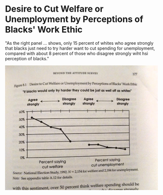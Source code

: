 # Desire to Cut Welfare or Unemployment by Perceptions of Blacks' Work Ethic

"As the right panel ... shows, only 15 percent of whites who agree strongly that blacks just need to try harder want to cut spending for unemployment, compared with about 8 percent of those who disagree strongly wiht hsi perception of blacks."

![Origanal image of Figure 8.1](https://github.com/mattmoehr/hate-welfare-2018/blob/master/resources/images/original_figure8_1.jpg)
